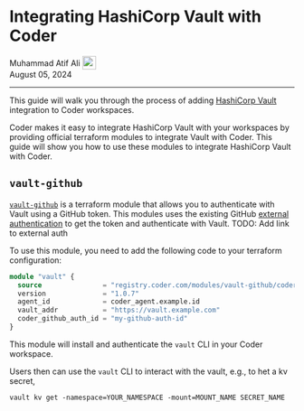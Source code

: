 # Integrating HashiCorp Vault with Coder

<div>
  <a href="https://github.com/matifali" style="text-decoration: none; color: inherit;">
    <span style="vertical-align:middle;">Muhammad Atif Ali</span>
    <img src="https://github.com/matifali.png" width="24px" height="24px" style="vertical-align:middle; margin: 0px;"/>
  </a>
</div>
August 05, 2024

---

This guide will walk you through the process of adding
[HashiCorp Vault](https://www.vaultproject.io/) integration to Coder workspaces.

Coder makes it easy to integrate HashiCorp Vault with your workspaces by
providing official terraform modules to integrate Vault with Coder. This guide
will show you how to use these modules to integrate HashiCorp Vault with Coder.

## `vault-github`

[`vault-github`](https://registry.coder.com/modules/vault-github) is a terraform
module that allows you to authenticate with Vault using a GitHub token. This
modules uses the existing GitHub [external authentication]() to get the token
and authenticate with Vault. TODO: Add link to external auth

To use this module, you need to add the following code to your terraform
configuration:

```tf
module "vault" {
  source               = "registry.coder.com/modules/vault-github/coder"
  version              = "1.0.7"
  agent_id             = coder_agent.example.id
  vault_addr           = "https://vault.example.com"
  coder_github_auth_id = "my-github-auth-id"
}
```

This module will install and authenticate the `vault` CLI in your Coder
workspace.

Users then can use the `vault` CLI to interact with the vault, e.g., to het a kv
secret,

```shell
vault kv get -namespace=YOUR_NAMESPACE -mount=MOUNT_NAME SECRET_NAME
```
